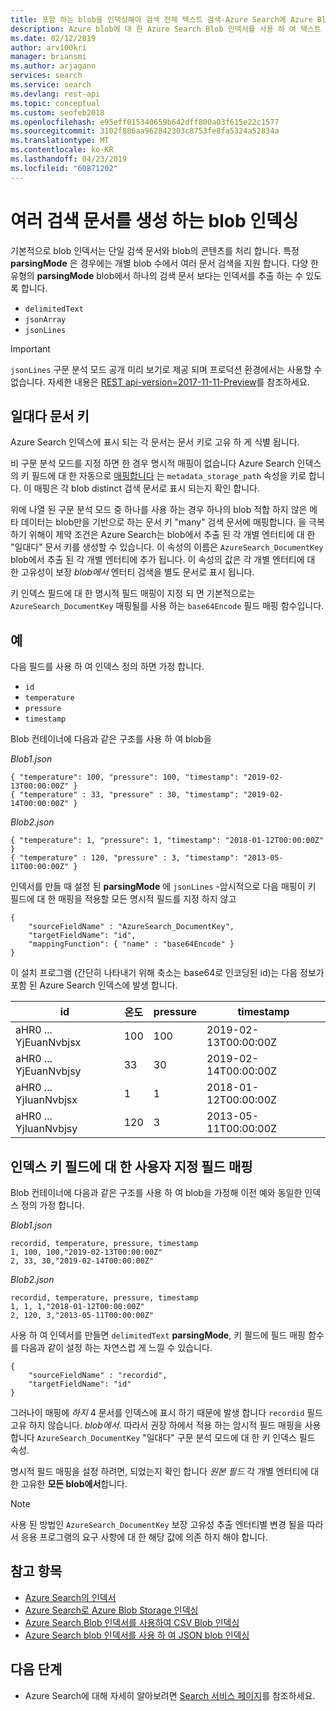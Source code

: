 ```yaml
---
title: 포함 하는 blob을 인덱싱해야 검색 전체 텍스트 검색-Azure Search에 Azure Blob 인덱서에서 문서 인덱싱
description: Azure blob에 대 한 Azure Search Blob 인덱서를 사용 하 여 텍스트 콘텐츠를 탐색 합니다. 각 blob는 하나 이상의 Azure Search 인덱스 문서를 포함할 수 있습니다.
ms.date: 02/12/2019
author: arv100kri
manager: briansmi
ms.author: arjagann
services: search
ms.service: search
ms.devlang: rest-api
ms.topic: conceptual
ms.custom: seofeb2018
ms.openlocfilehash: e95eff015340659b642dff800a03f615e22c1577
ms.sourcegitcommit: 3102f886aa962842303c8753fe8fa5324a52834a
ms.translationtype: MT
ms.contentlocale: ko-KR
ms.lasthandoff: 04/23/2019
ms.locfileid: "60871202"
---
```

# <a name="indexing-blobs-producing-multiple-search-documents"></a>여러 검색 문서를 생성 하는 blob 인덱싱
기본적으로 blob 인덱서는 단일 검색 문서와 blob의 콘텐츠를 처리 합니다. 특정 **parsingMode** 은 경우에는 개별 blob 수에서 여러 문서 검색을 지원 합니다. 다양 한 유형의 **parsingMode** blob에서 하나의 검색 문서 보다는 인덱서를 추출 하는 수 있도록 합니다.
+ `delimitedText`
+ `jsonArray`
+ `jsonLines`

> [!IMPORTANT]
> `jsonLines` 구문 분석 모드 공개 미리 보기로 제공 되며 프로덕션 환경에서는 사용할 수 없습니다. 자세한 내용은 [REST api-version=2017-11-11-Preview](search-api-2017-11-11-preview.md)를 참조하세요. 

## <a name="one-to-many-document-key"></a>일대다 문서 키
Azure Search 인덱스에 표시 되는 각 문서는 문서 키로 고유 하 게 식별 됩니다. 

비 구문 분석 모드를 지정 하면 한 경우 명시적 매핑이 없습니다 Azure Search 인덱스의 키 필드에 대 한 자동으로 [매핑합니다](search-indexer-field-mappings.md) 는 `metadata_storage_path` 속성을 키로 합니다. 이 매핑은 각 blob distinct 검색 문서로 표시 되는지 확인 합니다.

위에 나열 된 구문 분석 모드 중 하나를 사용 하는 경우 하나의 blob 적합 하지 않은 메타 데이터는 blob만을 기반으로 하는 문서 키 "many" 검색 문서에 매핑합니다. 을 극복 하기 위해이 제약 조건은 Azure Search는 blob에서 추출 된 각 개별 엔터티에 대 한 "일대다" 문서 키를 생성할 수 있습니다. 이 속성의 이름은 `AzureSearch_DocumentKey` blob에서 추출 된 각 개별 엔터티에 추가 됩니다. 이 속성의 값은 각 개별 엔터티에 대 한 고유성이 보장 _blob에서_ 엔터티 검색을 별도 문서로 표시 됩니다.

키 인덱스 필드에 대 한 명시적 필드 매핑이 지정 되 면 기본적으로는 `AzureSearch_DocumentKey` 매핑될를 사용 하는 `base64Encode` 필드 매핑 함수입니다.

## <a name="example"></a>예
다음 필드를 사용 하 여 인덱스 정의 하면 가정 합니다.
+ `id`
+ `temperature`
+ `pressure`
+ `timestamp`

Blob 컨테이너에 다음과 같은 구조를 사용 하 여 blob을

_Blob1.json_

    { "temperature": 100, "pressure": 100, "timestamp": "2019-02-13T00:00:00Z" }
    { "temperature" : 33, "pressure" : 30, "timestamp": "2019-02-14T00:00:00Z" }

_Blob2.json_

    { "temperature": 1, "pressure": 1, "timestamp": "2018-01-12T00:00:00Z" }
    { "temperature" : 120, "pressure" : 3, "timestamp": "2013-05-11T00:00:00Z" }

인덱서를 만들 때 설정 된 **parsingMode** 에 `jsonLines` -암시적으로 다음 매핑이 키 필드에 대 한 매핑을 적용할 모든 명시적 필드를 지정 하지 않고
    
    {
        "sourceFieldName" : "AzureSearch_DocumentKey",
        "targetFieldName": "id",
        "mappingFunction": { "name" : "base64Encode" }
    }

이 설치 프로그램 (간단히 나타내기 위해 축소는 base64로 인코딩된 id)는 다음 정보가 포함 된 Azure Search 인덱스에 발생 합니다.

| id | 온도 | pressure | timestamp |
|----|-------------|----------|-----------|
| aHR0 ... YjEuanNvbjsx | 100 | 100 | 2019-02-13T00:00:00Z |
| aHR0 ... YjEuanNvbjsy | 33 | 30 | 2019-02-14T00:00:00Z |
| aHR0 ... YjIuanNvbjsx | 1 | 1 | 2018-01-12T00:00:00Z |
| aHR0 ... YjIuanNvbjsy | 120 | 3 | 2013-05-11T00:00:00Z |

## <a name="custom-field-mapping-for-index-key-field"></a>인덱스 키 필드에 대 한 사용자 지정 필드 매핑

Blob 컨테이너에 다음과 같은 구조를 사용 하 여 blob을 가정해 이전 예와 동일한 인덱스 정의 가정 합니다.

_Blob1.json_

    recordid, temperature, pressure, timestamp
    1, 100, 100,"2019-02-13T00:00:00Z" 
    2, 33, 30,"2019-02-14T00:00:00Z" 

_Blob2.json_

    recordid, temperature, pressure, timestamp
    1, 1, 1,"2018-01-12T00:00:00Z" 
    2, 120, 3,"2013-05-11T00:00:00Z" 

사용 하 여 인덱서를 만들면 `delimitedText` **parsingMode**, 키 필드에 필드 매핑 함수를 다음과 같이 설정 하는 자연스럽 게 느낄 수 있습니다.

    {
        "sourceFieldName" : "recordid",
        "targetFieldName": "id"
    }

그러나이 매핑에 _하지_ 4 문서를 인덱스에 표시 하기 때문에 발생 합니다 `recordid` 필드 고유 하지 않습니다. _blob에서_. 따라서 권장 하에서 적용 하는 암시적 필드 매핑을 사용 합니다 `AzureSearch_DocumentKey` "일대다" 구문 분석 모드에 대 한 키 인덱스 필드 속성.

명시적 필드 매핑을 설정 하려면, 되었는지 확인 합니다 _원본 필드_ 각 개별 엔터티에 대 한 고유한 **모든 blob에서**합니다.

> [!NOTE]
> 사용 된 방법인 `AzureSearch_DocumentKey` 보장 고유성 추출 엔터티별 변경 될을 따라서 응용 프로그램의 요구 사항에 대 한 해당 값에 의존 하지 해야 합니다.

## <a name="see-also"></a>참고 항목

+ [Azure Search의 인덱서](search-indexer-overview.md)
+ [Azure Search로 Azure Blob Storage 인덱싱](search-howto-index-json-blobs.md)
+ [Azure Search Blob 인덱서를 사용하여 CSV Blob 인덱싱](search-howto-index-csv-blobs.md)
+ [Azure Search blob 인덱서를 사용 하 여 JSON blob 인덱싱](search-howto-index-csv-blobs.md)

## <a name="NextSteps"></a>다음 단계
* Azure Search에 대해 자세히 알아보려면 [Search 서비스 페이지](https://azure.microsoft.com/services/search/)를 참조하세요.